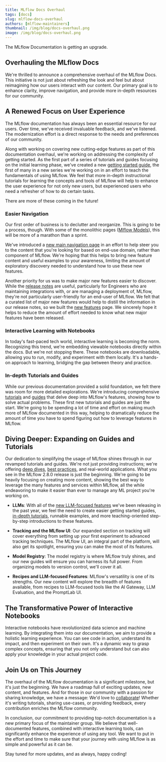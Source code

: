 ```yaml
---
title: MLflow Docs Overhaul
tags: [docs]
slug: mlflow-docs-overhaul
authors: [mlflow-maintainers]
thumbnail: /img/blog/docs-overhaul.png
image: /img/blog/docs-overhaul.png
---
```


The MLflow Documentation is getting an upgrade.

## Overhauling the MLflow Docs

We're thrilled to announce a comprehensive overhaul of the MLflow Docs. This initiative is not just about refreshing the look and feel but about reimagining how our users interact with our content. Our primary goal is to enhance clarity, improve navigation, and provide more in-depth resources for our community.

## A Renewed Focus on User Experience

The MLflow documentation has always been an essential resource for our users. Over time, we've received invaluable feedback, and we've listened. The modernization effort is a direct response to the needs and preferences of our community.

<!-- truncate -->

Along with working on covering new cutting-edge features as part of this documentation overhaul, we're working on addressing the complexity of getting started. As the first part of a series of tutorials and guides focusing on the initial learning phase, we've created a new [getting started guide](https://www.mlflow.org/docs/latest/getting-started/logging-first-model/index.html), the first of many in a new series we're working on in an effort to teach the fundamentals of using MLflow. We feel that more in-depth instructional tutorials for learning the concepts and tools of MLflow will help to enhance the user experience for not only new users, but experienced users who need a refresher of how to do certain tasks.

There are more of these coming in the future!

### **Easier Navigation**

Our first order of business is to declutter and reorganize. This is going to be a process, though. With some of the monolithic pages ([Mlflow Models](https://www.mlflow.org/docs/2.7.1/models.html)), this will be more of a marathon than a sprint.

We've introduced a [new main navigation page](https://www.mlflow.org/docs/latest/index.html) in an effort to help steer you to the content that you're looking for based on end-use domain, rather than component of MLflow. We're hoping that this helps to bring new feature content and useful examples to your awareness, limiting the amount of exploratory discovery needed to understand how to use these new features.

Another priority for us was to make major new features easier to discover. While the [release notes](https://github.com/mlflow/mlflow/blob/master/CHANGELOG.md) are useful, particularly for Engineers who are maintaining integrations with, or are managing a deployment of, MLflow, they're not particularly user-friendly for an end-user of MLflow. We felt that a curated list of major new features would help to distill the information in our release notes, so we built the [new features](https://www.mlflow.org/docs/latest/new-features/index.html) page. We sincerely hope it helps to reduce the amount of effort needed to know what new major features have been released.

### **Interactive Learning with Notebooks**

In today's fast-paced tech world, interactive learning is becoming the norm. Recognizing this trend, we're embedding viewable notebooks directly within the docs. But we're not stopping there. These notebooks are downloadable, allowing you to run, modify, and experiment with them locally. It's a hands-on approach to learning, bridging the gap between theory and practice.

### **In-depth Tutorials and Guides**

While our previous documentation provided a solid foundation, we felt there was room for more detailed explorations. We're introducing comprehensive [tutorials](https://www.mlflow.org/docs/latest/traditional-ml/creating-custom-pyfunc/index.html) and [guides](https://www.mlflow.org/docs/latest/llms/llm-evaluate/index.html) that delve deep into MLflow's features, showing how to solve actual problems. These first new tutorials and guides are just the start. We're going to be spending a lot of time and effort on making much more of MLflow documented in this way, helping to dramatically reduce the amount of time you have to spend figuring out how to leverage features in MLflow.

## Diving Deeper: Expanding on Guides and Tutorials

Our dedication to simplifying the usage of MLflow shines through in our revamped tutorials and guides. We're not just providing instructions; we're offering [deep dives](https://www.mlflow.org/docs/latest/llms/custom-pyfunc-for-llms/notebooks/index.html), [best practices](https://www.mlflow.org/docs/latest/traditional-ml/hyperparameter-tuning-with-child-runs/index.html), and real-world applications. What you see in the MLflow 2.8.0 release is just the beginning. We're going to be heavily focusing on creating more content, showing the best way to leverage the many features and services within MLflow, all the while endeavoring to make it easier than ever to manage any ML project you're working on.

- **LLMs**: With all of the [new LLM-focused features](https://www.mlflow.org/docs/latest/llms/llm-evaluate/notebooks/rag-evaluation.html) we've been releasing in the past year, we feel the need to create easier getting started guides,
  [in-depth tutorials](https://www.mlflow.org/docs/latest/llms/llm-evaluate/notebooks/question-answering-evaluation.html), runnable examples, and more teaching-oriented step-by-step introductions to these features.

- **Tracking and the MLflow UI**: Our expanded section on tracking will cover everything from setting up your first experiment to advanced tracking techniques. The MLflow UI, an integral part of the platform, will also get its spotlight, ensuring you can make the most of its features.

- **Model Registry**: The model registry is where MLflow truly shines, and our new guides will ensure you can harness its full power. From organizing models to version control, we'll cover it all.

- **Recipes and LLM-focused Features**: MLflow's versatility is one of its strengths. Our new content will explore the breadth of features available, from recipes to LLM-focused tools like the AI Gateway, LLM Evaluation, and the PromptLab UI.

## The Transformative Power of Interactive Notebooks

Interactive notebooks have revolutionized data science and machine learning. By integrating them into our documentation, we aim to provide a holistic learning experience. You can see code in action, understand its impact, and then experiment on their own. It's a dynamic way to grasp complex concepts, ensuring that you not only understand but can also apply your knowledge in your actual project code.

## Join Us on This Journey

The overhaul of the MLflow documentation is a significant milestone, but it's just the beginning. We have a roadmap full of exciting updates, new content, and features. And for those in our community with a passion for sharing knowledge, we have a message: We'd love to [collaborate](https://github.com/mlflow/mlflow/blob/master/CONTRIBUTING.md)! Whether it's writing tutorials, sharing use-cases, or providing feedback, every contribution enriches the MLflow community.

In conclusion, our commitment to providing top-notch documentation is a new primary focus of the maintainer group. We believe that well-documented features, combined with interactive learning tools, can significantly enhance the experience of using any tool. We want to put in the effort and time to make sure that your journey with using MLflow is as simple and powerful as it can be.

Stay tuned for more updates, and as always, happy coding!
